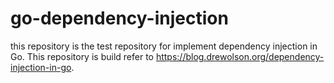# go-dependency-injection
this repository is the test repository for implement dependency injection in Go. This repository is build refer to https://blog.drewolson.org/dependency-injection-in-go.
